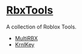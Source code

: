 # [RbxTools](https://yieldingexploiter.github.io/rbxtools)
A collection of Roblox Tools.

- [MultiRBX](multirbx/)
- [KrnlKey](krnlkey/)
